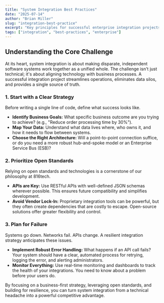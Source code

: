 ```yaml
---
title: "System Integration Best Practices"
date: "2025-07-14"
author: "Brian Miller"
slug: "integration-best-practice"
excerpt: "Key principles for successful enterprise integration projects that drive real business value."
tags: ["integration", "best-practices", "enterprise"]
---
```


## Understanding the Core Challenge

At its heart, system integration is about making disparate, independent software systems work together as a unified whole. The challenge isn't just technical; it's about aligning technology with business processes. A successful integration project streamlines operations, eliminates data silos, and provides a single source of truth.

### 1. Start with a Clear Strategy

Before writing a single line of code, define what success looks like.
- **Identify Business Goals:** What specific business outcome are you trying to achieve? (e.g., "Reduce order processing time by 30%").
- **Map Your Data:** Understand what data lives where, who owns it, and how it needs to flow between systems.
- **Choose the Right Architecture:** Will a point-to-point connection suffice, or do you need a more robust hub-and-spoke model or an Enterprise Service Bus (ESB)?

### 2. Prioritize Open Standards

Relying on open standards and technologies is a cornerstone of our philosophy at 816tech.
- **APIs are Key:** Use RESTful APIs with well-defined JSON schemas wherever possible. This ensures future compatibility and simplifies development.
- **Avoid Vendor Lock-In:** Proprietary integration tools can be powerful, but they often create dependencies that are costly to escape. Open-source solutions offer greater flexibility and control.

### 3. Plan for Failure

Systems go down. Networks fail. APIs change. A resilient integration strategy anticipates these issues.
- **Implement Robust Error Handling:** What happens if an API call fails? Your system should have a clear, automated process for retrying, logging the error, and alerting administrators.
- **Monitor Everything:** Use real-time monitoring and dashboards to track the health of your integrations. You need to know about a problem before your users do.

By focusing on a business-first strategy, leveraging open standards, and building for resilience, you can turn system integration from a technical headache into a powerful competitive advantage.
